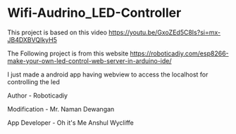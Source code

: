 # Wifi-Audrino_LED-Controller
This project is based on this video https://youtu.be/GxoZEd5C8Is?si=mx-JB4DXBVQIkyH5

The Following project is from this website 
https://roboticadiy.com/esp8266-make-your-own-led-control-web-server-in-arduino-ide/

I just made a android app having webview to access the localhost for controlling the led

Author - Roboticadiy

Modification - Mr. Naman Dewangan

App Developer - Oh it's Me Anshul Wycliffe
